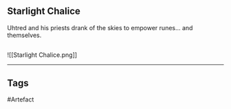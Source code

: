 ## Starlight Chalice
Uhtred and his priests drank of the skies
to empower runes... and themselves.
## 
![[Starlight Chalice.png]]

---
## Tags
#Artefact